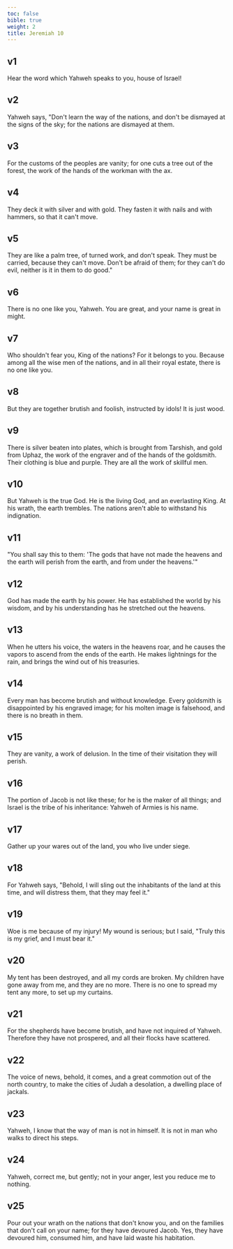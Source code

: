 ```yaml
---
toc: false
bible: true
weight: 2
title: Jeremiah 10
---
```




## v1 
Hear the word which Yahweh speaks to you, house of Israel! 

## v2 
Yahweh says, "Don't learn the way of the nations, and don't be dismayed at the signs of the sky; for the nations are dismayed at them. 

## v3 
For the customs of the peoples are vanity; for one cuts a tree out of the forest, the work of the hands of the workman with the ax. 

## v4 
They deck it with silver and with gold. They fasten it with nails and with hammers, so that it can't move. 

## v5 
They are like a palm tree, of turned work, and don't speak. They must be carried, because they can't move. Don't be afraid of them; for they can't do evil, neither is it in them to do good." 

## v6 
There is no one like you, Yahweh. You are great, and your name is great in might. 

## v7 
Who shouldn't fear you, King of the nations? For it belongs to you. Because among all the wise men of the nations, and in all their royal estate, there is no one like you. 

## v8 
But they are together brutish and foolish, instructed by idols! It is just wood. 

## v9 
There is silver beaten into plates, which is brought from Tarshish, and gold from Uphaz, the work of the engraver and of the hands of the goldsmith. Their clothing is blue and purple. They are all the work of skillful men. 

## v10 
But Yahweh is the true God. He is the living God, and an everlasting King. At his wrath, the earth trembles. The nations aren't able to withstand his indignation. 

## v11 
"You shall say this to them: 'The gods that have not made the heavens and the earth will perish from the earth, and from under the heavens.'" 

## v12 
God has made the earth by his power. He has established the world by his wisdom, and by his understanding has he stretched out the heavens. 

## v13 
When he utters his voice, the waters in the heavens roar, and he causes the vapors to ascend from the ends of the earth. He makes lightnings for the rain, and brings the wind out of his treasuries. 

## v14 
Every man has become brutish and without knowledge. Every goldsmith is disappointed by his engraved image; for his molten image is falsehood, and there is no breath in them. 

## v15 
They are vanity, a work of delusion. In the time of their visitation they will perish. 

## v16 
The portion of Jacob is not like these; for he is the maker of all things; and Israel is the tribe of his inheritance: Yahweh of Armies is his name. 

## v17 
Gather up your wares out of the land, you who live under siege. 

## v18 
For Yahweh says, "Behold, I will sling out the inhabitants of the land at this time, and will distress them, that they may feel it." 

## v19 
Woe is me because of my injury! My wound is serious; but I said, "Truly this is my grief, and I must bear it." 

## v20 
My tent has been destroyed, and all my cords are broken. My children have gone away from me, and they are no more. There is no one to spread my tent any more, to set up my curtains. 

## v21 
For the shepherds have become brutish, and have not inquired of Yahweh. Therefore they have not prospered, and all their flocks have scattered. 

## v22 
The voice of news, behold, it comes, and a great commotion out of the north country, to make the cities of Judah a desolation, a dwelling place of jackals. 

## v23 
Yahweh, I know that the way of man is not in himself. It is not in man who walks to direct his steps. 

## v24 
Yahweh, correct me, but gently; not in your anger, lest you reduce me to nothing. 

## v25 
Pour out your wrath on the nations that don't know you, and on the families that don't call on your name; for they have devoured Jacob. Yes, they have devoured him, consumed him, and have laid waste his habitation.
